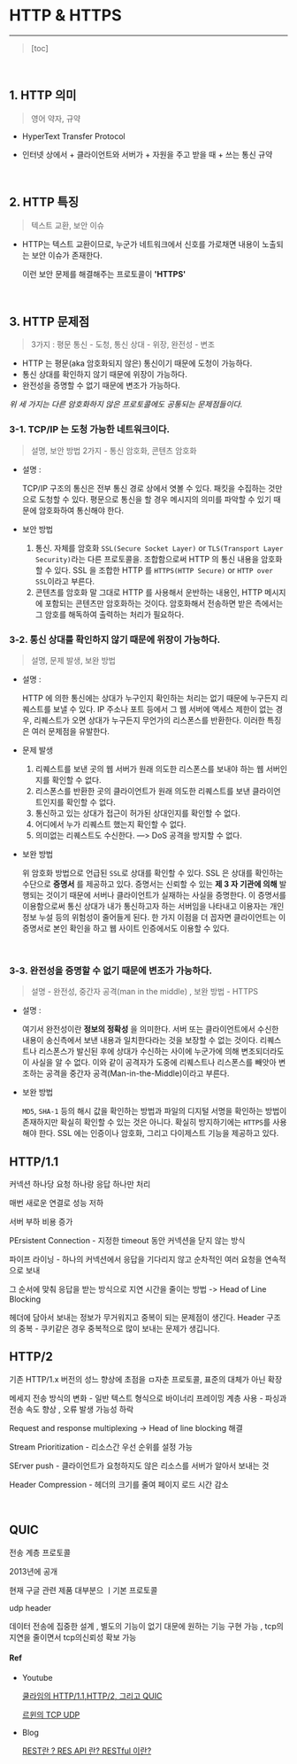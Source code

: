 # HTTP & HTTPS

---

> 
>
> [toc]

<br/>

## 1. HTTP 의미

> 영어 약자, 규약

- HyperText Transfer Protocol

- 인터넷 상에서 + 클라이언트와 서버가 + 자원을 주고 받을 때 + 쓰는 통신 규약

<br/>

## 2. HTTP 특징

> 텍스트 교환, 보안 이슈

- HTTP는 텍스트 교환이므로, 누군가 네트워크에서 신호를 가로채면 내용이 노출되는 보안 이슈가 존재한다.

  이런 보안 문제를 해결해주는 프로토콜이 **'HTTPS'**

<br/>

## 3. HTTP 문제점

> 3가지 : 평문 통신 - 도청, 통신 상대 - 위장, 완전성 - 변조

- HTTP 는 평문(aka 암호화되지 않은) 통신이기 때문에 도청이 가능하다.
- 통신 상대를 확인하지 않기 때문에 위장이 가능하다.
- 완전성을 증명할 수 없기 때문에 변조가 가능하다.

*위 세 가지는 다른 암호화하지 않은 프로토콜에도 공통되는 문제점들이다.*

### 3-1. TCP/IP 는 도청 가능한 네트워크이다.

> 설명, 보안 방법 2가지 - 통신 암호화, 콘텐츠 암호화 

- 설명 : 

  TCP/IP 구조의 통신은 전부 통신 경로 상에서 엿볼 수 있다. 패킷을 수집하는 것만으로 도청할 수 있다. 평문으로 통신을 할 경우 메시지의 의미를 파악할 수 있기 때문에 암호화하여 통신해야 한다.

- 보안 방법
  1. 통신. 자체를 암호화 `SSL(Secure Socket Layer)` or `TLS(Transport Layer Security)`라는 다른 프로토콜을. 조합함으로써 HTTP 의 통신 내용을 암호화할 수 있다. SSL 을 조합한 HTTP 를 `HTTPS(HTTP Secure)` or `HTTP over SSL`이라고 부른다.
  2. 콘텐츠를 암호화 말 그대로 HTTP 를 사용해서 운반하는 내용인, HTTP 메시지에 포함되는 콘텐츠만 암호화하는 것이다. 암호화해서 전송하면 받은 측에서는 그 암호를 해독하여 출력하는 처리가 필요하다.

### 3-2. 통신 상대를 확인하지 않기 때문에 위장이 가능하다.

> 설명, 문제 발생, 보완 방법

- 설명 : 

  HTTP 에 의한 통신에는 상대가 누구인지 확인하는 처리는 없기 때문에 누구든지 리퀘스트를 보낼 수 있다. IP 주소나 포트 등에서 그 웹 서버에 액세스 제한이 없는 경우, 리퀘스트가 오면 상대가 누구든지 무언가의 리스폰스를 반환한다. 이러한 특징은 여러 문제점을 유발한다.

- 문제 발생 
  1. 리퀘스트를 보낸 곳의 웹 서버가 원래 의도한 리스폰스를 보내야 하는 웹 서버인지를 확인할 수 없다.
  2. 리스폰스를 반환한 곳의 클라이언트가 원래 의도한 리퀘스트를 보낸 클라이언트인지를 확인할 수 없다.
  3. 통신하고 있는 상대가 접근이 허가된 상대인지를 확인할 수 없다.
  4. 어디에서 누가 리퀘스트 했는지 확인할 수 없다.
  5. 의미없는 리퀘스트도 수신한다. —> DoS 공격을 방지할 수 없다.

- 보완 방법

   위 암호화 방법으로 언급된 `SSL`로 상대를 확인할 수 있다. SSL 은 상대를 확인하는 수단으로 **증명서** 를 제공하고 있다. 증명서는 신뢰할 수 있는 **제 3 자 기관에 의해** 발행되는 것이기 때문에 서버나 클라이언트가 실재하는 사실을 증명한다. 이 증명서를 이용함으로써 통신 상대가 내가 통신하고자 하는 서버임을 나타내고 이용자는 개인 정보 누설 등의 위험성이 줄어들게 된다. 한 가지 이점을 더 꼽자면 클라이언트는 이 증명서로 본인 확인을 하고 웹 사이트 인증에서도 이용할 수 있다.

<br/>

### 3-3. 완전성을 증명할 수 없기 때문에 변조가 가능하다.

> 설명 - 완전성, 중간자 공격(man in the middle) , 보완 방법 - HTTPS

- 설명 : 

  여기서 완전성이란 **정보의 정확성** 을 의미한다. 서버 또는 클라이언트에서 수신한 내용이 송신측에서 보낸 내용과 일치한다라는 것을 보장할 수 없는 것이다. 리퀘스트나 리스폰스가 발신된 후에 상대가 수신하는 사이에 누군가에 의해 변조되더라도 이 사실을 알 수 없다. 이와 같이 공격자가 도중에 리퀘스트나 리스폰스를 빼앗아 변조하는 공격을 중간자 공격(Man-in-the-Middle)이라고 부른다.

- 보완 방법

  `MD5`, `SHA-1` 등의 해시 값을 확인하는 방법과 파일의 디지털 서명을 확인하는 방법이 존재하지만 확실히 확인할 수 있는 것은 아니다. 확실히 방지하기에는 `HTTPS`를 사용해야 한다. SSL 에는 인증이나 암호화, 그리고 다이제스트 기능을 제공하고 있다.



## HTTP/1.1

커넥션 하나당 요청 하나랑 응답 하나만 처리

매번 새로운 연결로 성능 저하

서버 부하 비용 증가

PErsistent Connection - 지정한 timeout 동안 커넥션을 닫지 않는 방식

파이프 라이닝 - 하나의 커넥션에서 응답을 기다리지 않고 순차적인 여러 요청을 연속적으로 보내

그 순서에 맞춰 응답을 받는 방식으로 지연 시간을 줄이는 방법 -> Head of Line Blocking

헤더에 담아서 보내는 정보가 무거워지고 중복이 되는 문제점이 생긴다. Header 구조의 중복 - 쿠키같은 경우 중복적으로 많이 보내는 문제가 생깁니다. 



## HTTP/2

기존 HTTP/1.x 버전의 성느 향상에 초점을 ㅁ자춘 프로토콜, 표준의 대체가 아닌 확장

메세지 전송 방식의 변화 - 일반 텍스트 형식으로 바이너리 프레이밍 계층 사용 - 파싱과 전송 속도 향상 , 오류 발생 가능성 하락

Request and response multiplexing -> Head of line blocking 해결

Stream Prioritization - 리소스간 우선 순위를 설정 가능 

SErver push - 클라이언트가 요청하지도 않은 리소스를 서버가 알아서 보내는 것

Header Compression - 헤더의 크기를 줄여 페이지 로드 시간 감소

<br/>

## QUIC

전송 계층 프로토콜

2013년에 공개

현재 구글 관련 제품 대부분으 ㅣ기본 프로토콜

udp header

데이터 전송에 집중한 설계 , 별도의 기능이 없기 대문에 원하는 기능 구현 가능 , tcp의 지연을 줄이면서 tcp의신뢰성 확보 가능



#### Ref

- Youtube

  [쿨라임의 HTTP/1.1,HTTP/2, 그리고 QUIC](https://youtu.be/xcrjamphIp4)

  [르윈의 TCP UDP](https://youtu.be/ikDVGYp5dhg)

- Blog

  [REST란 ? RES API 란? RESTful  이란?](https://gmlwjd9405.github.io/2018/09/21/rest-and-restful.html)

  
